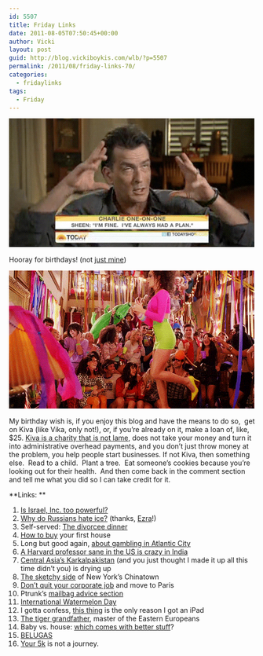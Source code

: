 ```yaml
---
id: 5507
title: Friday Links
date: 2011-08-05T07:50:45+00:00
author: Vicki
layout: post
guid: http://blog.vickiboykis.com/wlb/?p=5507
permalink: /2011/08/friday-links-70/
categories:
  - fridaylinks
tags:
  - Friday
---
```

[<img class="aligncenter size-full wp-image-5511" title="c4677f4d2189" src="https://raw.githubusercontent.com/veekaybee/wlb/gh-pages/assets/images/2011/08/c4677f4d2189.gif" alt="" width="500" height="262" />](https://raw.githubusercontent.com/veekaybee/wlb/gh-pages/assets/images/2011/08/c4677f4d2189.gif)

Hooray for birthdays! (not <a href="http://www.suburbansweetheart.com/2011/07/this-is-me-yo-right-here.html" target="_blank">just mine</a>)

[<img class="aligncenter size-full wp-image-5512" title="vimr08" src="https://raw.githubusercontent.com/veekaybee/wlb/gh-pages/assets/images/2011/08/vimr08.gif" alt="" width="500" height="281" />](https://raw.githubusercontent.com/veekaybee/wlb/gh-pages/assets/images/2011/08/vimr08.gif)

My birthday wish is, if you enjoy this blog and have the means to do so,  get on Kiva (like Vika, only not!), or, if you&#8217;re already on it, make a loan of, like, $25. <a href="http://www.kiva.org/" target="_blank">Kiva is a charity that is not lame</a>, does not take your money and turn it into administrative overhead payments, and you don&#8217;t just throw money at the problem, you help people start businesses. If not Kiva, then something else.  Read to a child.  Plant a tree.  Eat someone&#8217;s cookies because you&#8217;re looking out for their health.  And then come back in the comment section and tell me what you did so I can take credit for it.

**Links: **

  1. <a href="http://www.reuters.com/article/2011/07/29/us-israel-concentration-idUSTRE76S1NP20110729" target="_blank">Is Israel, Inc. too powerful?</a>
  2. <a href="http://opinionator.blogs.nytimes.com/2011/08/03/ice-enough-already/?ref=opinion" target="_blank">Why do Russians hate ice?</a> (thanks, <a href="http://twitter.com/#!/EzraButler" target="_blank">Ezra</a>!)
  3. Self-served: <a href="http://www.readymade.com/blog/food-and-entertaining/2010/12/06/self_served_divorcee_dinner" target="_blank">The divorcee dinner</a>
  4. <a href="http://thisisnotthatblog.com/2011/08/01/getting-housed-what-its-like-to-buy-your-first-place/" target="_blank">How to buy</a> your first house
  5. Long but good again, <a href="http://www.grantland.com/story/_/id/6809214/part-1-4" target="_blank">about gambling in Atlantic City</a>
  6. <a href="http://www.insidehighered.com/news/2011/08/01/harvard_faces_questions_about_a_prominent_instructor_from_india" target="_blank">A Harvard professor sane in the US is crazy in India</a>
  7. <a href="http://www.jasonlarkin.co.uk/index.php?/projects/mistake-of-nature-/" target="_blank">Central Asia&#8217;s Karkalpakistan</a> (and you just thought I made it up all this time didn&#8217;t you) is drying up
  8. <a href="http://www.scoutingny.com/?p=4183" target="_blank">The sketchy side</a> of New York&#8217;s Chinatown
  9. <a href="http://thoughtcatalog.com/2011/dont-quit-your-corporate-job-and-move-to-paris/" target="_blank">Don&#8217;t quit your corporate job</a> and move to Paris
 10. Ptrunk&#8217;s <a href="http://mailbag.penelopetrunk.com/" target="_blank">mailbag advice section</a>
 11. <a href="http://www.howtomarryabulgarian.com/2011/08/international-watermelon-day.html" target="_blank">International Watermelon Day</a>
 12. I gotta confess, <a href="http://thehairpin.com/2011/08/what%E2%80%99s-in-cosmo-for-guys-the-ipad-magazine" target="_blank">this thing</a> is the only reason I got an iPad
 13. <a href="http://www.classychaos.com/links-topmenu-20/853-tiger-grandfather" target="_blank">The tiger grandfather</a>, master of the Eastern Europeans
 14. Baby vs. house: <a href="http://www.theawl.com/2011/08/baby-v-house-which-comes-with-the-better-stuff" target="_blank">which comes with better stuff</a>?
 15. <a href="http://www.youtube.com/watch?v=ZS_6-IwMPjM&feature=player_embedded#at=43" target="_blank">BELUGAS</a>
 16. <a href="http://washingtonranhere.wordpress.com/2011/07/26/its-malaprop-tuesday/" target="_blank">Your 5k</a> is not a journey.